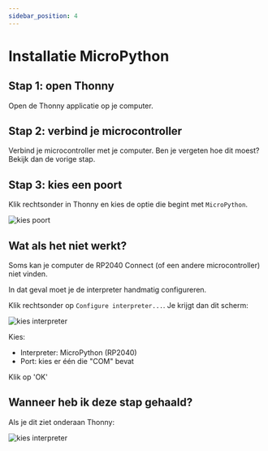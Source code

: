 ```yaml
---
sidebar_position: 4
---
```


# Installatie MicroPython


## Stap 1: open Thonny
Open de Thonny applicatie op je computer.

## Stap 2: verbind je microcontroller
Verbind je microcontroller met je computer.
Ben je vergeten hoe dit moest? Bekijk dan de vorige stap.

## Stap 3: kies een poort
Klik rechtsonder in Thonny en kies de optie die begint met `MicroPython`.

![kies poort](@site/static/img/micropython_selecteren.png)

## Wat als het niet werkt?

Soms kan je computer de RP2040 Connect (of een andere microcontroller) niet vinden. 

In dat geval moet je de interpreter handmatig configureren. 

Klik rechtsonder op `Configure interpreter...`. Je krijgt dan dit scherm:

![kies interpreter](@site/static/img/thonny_options.png)

Kies:
- Interpreter: MicroPython (RP2040)
- Port: kies er één die "COM" bevat

Klik op 'OK'

## Wanneer heb ik deze stap gehaald?
Als je dit ziet onderaan Thonny:

![kies interpreter](@site/static/img/micropython_succes.png)




